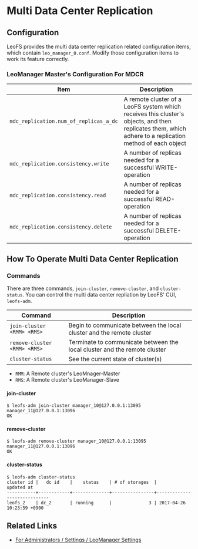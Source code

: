 # Multi Data Center Replication
## Configuration

LeoFS provides the multi data center replication related configuration items, which contain `leo_manager_0.conf`. Modify those configuration items to work its feature correctly.

### LeoManager Master's Configuration For MDCR

| Item | Description |
|------|-------------|
| `mdc_replication.num_of_replicas_a_dc` | A remote cluster of a LeoFS system which receives this cluster's objects, and then replicates them, which adhere to a replication method of each object |
| `mdc_replication.consistency.write` | A number of replicas needed for a successful WRITE-operation |
| `mdc_replication.consistency.read` | A number of replicas needed for a successful READ-operation |
| `mdc_replication.consistency.delete` | A number of replicas needed for a successful DELETE-operation |


## How To Operate Multi Data Center Replication
### Commands

There are three commands, `join-cluster`, `remove-cluster`, and `cluster-status`. You can control the multi data center repliation by LeoFS' CUI, `leofs-adm`.

| Command | Description |
|---------|-------------|
| `join-cluster <RMM> <RMS>`   | Begin to communicate between the local cluster and the remote cluster |
| `remove-cluster <RMM> <RMS>` | Terminate to communicate between the local cluster and the remote cluster |
| `cluster-status` | See the current state of cluster(s) |

- `RMM`: A Remote cluster's LeoMnager-Master
- `RMS`: A Remote cluster's LeoManager-Slave

#### join-cluster

```text
$ leofs-adm join-cluster manager_10@127.0.0.1:13095 manager_11@127.0.0.1:13096
OK
```

#### remove-cluster

```text
$ leofs-adm remove-cluster manager_10@127.0.0.1:13095 manager_11@127.0.0.1:13096
OK
```

#### cluster-status

```text
$ leofs-adm cluster-status
cluster id |   dc id    |    status    | # of storages  |          updated at
-----------+------------+--------------+----------------+-----------------------------
leofs_2    | dc_2       | running      |              3 | 2017-04-26 10:23:59 +0900
```


## Related Links

- [For Administrators / Settings / LeoManager Settings](/admin/settings/leo_manager.md)